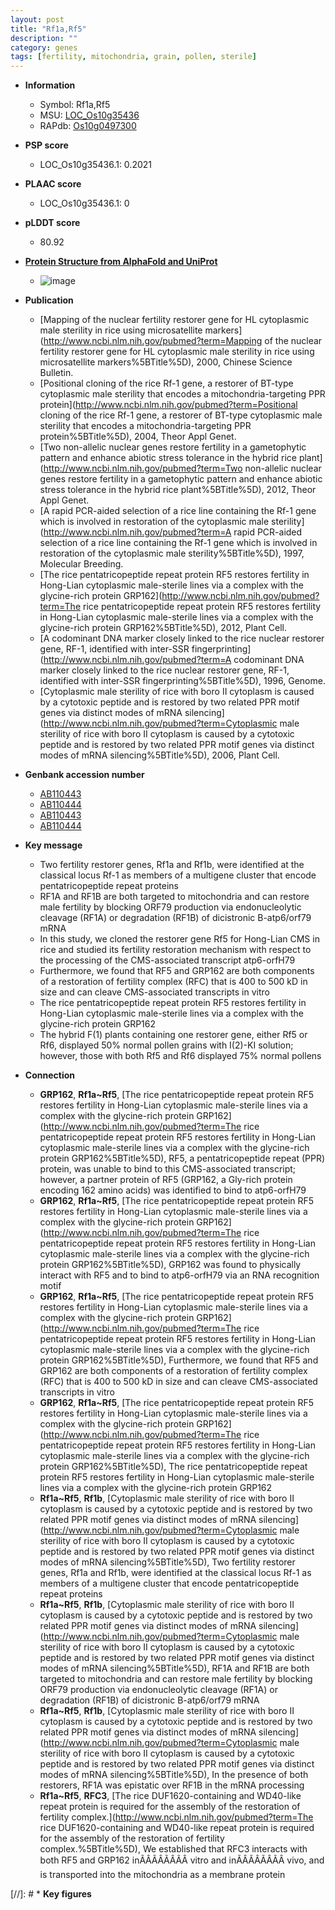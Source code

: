```yaml
---
layout: post
title: "Rf1a,Rf5"
description: ""
category: genes
tags: [fertility, mitochondria, grain, pollen, sterile]
---
```


* **Information**  
    + Symbol: Rf1a,Rf5  
    + MSU: [LOC_Os10g35436](http://rice.plantbiology.msu.edu/cgi-bin/ORF_infopage.cgi?orf=LOC_Os10g35436)  
    + RAPdb: [Os10g0497300](http://rapdb.dna.affrc.go.jp/viewer/gbrowse_details/irgsp1?name=Os10g0497300)  

* **PSP score**  
    + LOC_Os10g35436.1: 0.2021 

* **PLAAC score**  
    + LOC_Os10g35436.1: 0 

* **pLDDT score**
    + 80.92

* **[Protein Structure from AlphaFold and UniProt](https://www.uniprot.org/uniprotkb/Q109G7/entry#structure)**
    + ![image](https://ricepsp.github.io/images/Q1/AF-Q109G7-F1.png)

* **Publication**  
    + [Mapping of the nuclear fertility restorer gene for HL cytoplasmic male sterility in rice using microsatellite markers](http://www.ncbi.nlm.nih.gov/pubmed?term=Mapping of the nuclear fertility restorer gene for HL cytoplasmic male sterility in rice using microsatellite markers%5BTitle%5D), 2000, Chinese Science Bulletin.
    + [Positional cloning of the rice Rf-1 gene, a restorer of BT-type cytoplasmic male sterility that encodes a mitochondria-targeting PPR protein](http://www.ncbi.nlm.nih.gov/pubmed?term=Positional cloning of the rice Rf-1 gene, a restorer of BT-type cytoplasmic male sterility that encodes a mitochondria-targeting PPR protein%5BTitle%5D), 2004, Theor Appl Genet.
    + [Two non-allelic nuclear genes restore fertility in a gametophytic pattern and enhance abiotic stress tolerance in the hybrid rice plant](http://www.ncbi.nlm.nih.gov/pubmed?term=Two non-allelic nuclear genes restore fertility in a gametophytic pattern and enhance abiotic stress tolerance in the hybrid rice plant%5BTitle%5D), 2012, Theor Appl Genet.
    + [A rapid PCR-aided selection of a rice line containing the Rf-1 gene which is involved in restoration of the cytoplasmic male sterility](http://www.ncbi.nlm.nih.gov/pubmed?term=A rapid PCR-aided selection of a rice line containing the Rf-1 gene which is involved in restoration of the cytoplasmic male sterility%5BTitle%5D), 1997, Molecular Breeding.
    + [The rice pentatricopeptide repeat protein RF5 restores fertility in Hong-Lian cytoplasmic male-sterile lines via a complex with the glycine-rich protein GRP162](http://www.ncbi.nlm.nih.gov/pubmed?term=The rice pentatricopeptide repeat protein RF5 restores fertility in Hong-Lian cytoplasmic male-sterile lines via a complex with the glycine-rich protein GRP162%5BTitle%5D), 2012, Plant Cell.
    + [A codominant DNA marker closely linked to the rice nuclear restorer gene, RF-1, identified with inter-SSR fingerprinting](http://www.ncbi.nlm.nih.gov/pubmed?term=A codominant DNA marker closely linked to the rice nuclear restorer gene, RF-1, identified with inter-SSR fingerprinting%5BTitle%5D), 1996, Genome.
    + [Cytoplasmic male sterility of rice with boro II cytoplasm is caused by a cytotoxic peptide and is restored by two related PPR motif genes via distinct modes of mRNA silencing](http://www.ncbi.nlm.nih.gov/pubmed?term=Cytoplasmic male sterility of rice with boro II cytoplasm is caused by a cytotoxic peptide and is restored by two related PPR motif genes via distinct modes of mRNA silencing%5BTitle%5D), 2006, Plant Cell.

* **Genbank accession number**  
    + [AB110443](http://www.ncbi.nlm.nih.gov/nuccore/AB110443)
    + [AB110444](http://www.ncbi.nlm.nih.gov/nuccore/AB110444)
    + [AB110443](http://www.ncbi.nlm.nih.gov/nuccore/AB110443)
    + [AB110444](http://www.ncbi.nlm.nih.gov/nuccore/AB110444)

* **Key message**  
    + Two fertility restorer genes, Rf1a and Rf1b, were identified at the classical locus Rf-1 as members of a multigene cluster that encode pentatricopeptide repeat proteins
    + RF1A and RF1B are both targeted to mitochondria and can restore male fertility by blocking ORF79 production via endonucleolytic cleavage (RF1A) or degradation (RF1B) of dicistronic B-atp6/orf79 mRNA
    + In this study, we cloned the restorer gene Rf5 for Hong-Lian CMS in rice and studied its fertility restoration mechanism with respect to the processing of the CMS-associated transcript atp6-orfH79
    + Furthermore, we found that RF5 and GRP162 are both components of a restoration of fertility complex (RFC) that is 400 to 500 kD in size and can cleave CMS-associated transcripts in vitro
    + The rice pentatricopeptide repeat protein RF5 restores fertility in Hong-Lian cytoplasmic male-sterile lines via a complex with the glycine-rich protein GRP162
    + The hybrid F(1) plants containing one restorer gene, either Rf5 or Rf6, displayed 50% normal pollen grains with I(2)-KI solution; however, those with both Rf5 and Rf6 displayed 75% normal pollens

* **Connection**  
    + __GRP162__, __Rf1a~Rf5__, [The rice pentatricopeptide repeat protein RF5 restores fertility in Hong-Lian cytoplasmic male-sterile lines via a complex with the glycine-rich protein GRP162](http://www.ncbi.nlm.nih.gov/pubmed?term=The rice pentatricopeptide repeat protein RF5 restores fertility in Hong-Lian cytoplasmic male-sterile lines via a complex with the glycine-rich protein GRP162%5BTitle%5D), RF5, a pentatricopeptide repeat (PPR) protein, was unable to bind to this CMS-associated transcript; however, a partner protein of RF5 (GRP162, a Gly-rich protein encoding 162 amino acids) was identified to bind to atp6-orfH79
    + __GRP162__, __Rf1a~Rf5__, [The rice pentatricopeptide repeat protein RF5 restores fertility in Hong-Lian cytoplasmic male-sterile lines via a complex with the glycine-rich protein GRP162](http://www.ncbi.nlm.nih.gov/pubmed?term=The rice pentatricopeptide repeat protein RF5 restores fertility in Hong-Lian cytoplasmic male-sterile lines via a complex with the glycine-rich protein GRP162%5BTitle%5D), GRP162 was found to physically interact with RF5 and to bind to atp6-orfH79 via an RNA recognition motif
    + __GRP162__, __Rf1a~Rf5__, [The rice pentatricopeptide repeat protein RF5 restores fertility in Hong-Lian cytoplasmic male-sterile lines via a complex with the glycine-rich protein GRP162](http://www.ncbi.nlm.nih.gov/pubmed?term=The rice pentatricopeptide repeat protein RF5 restores fertility in Hong-Lian cytoplasmic male-sterile lines via a complex with the glycine-rich protein GRP162%5BTitle%5D), Furthermore, we found that RF5 and GRP162 are both components of a restoration of fertility complex (RFC) that is 400 to 500 kD in size and can cleave CMS-associated transcripts in vitro
    + __GRP162__, __Rf1a~Rf5__, [The rice pentatricopeptide repeat protein RF5 restores fertility in Hong-Lian cytoplasmic male-sterile lines via a complex with the glycine-rich protein GRP162](http://www.ncbi.nlm.nih.gov/pubmed?term=The rice pentatricopeptide repeat protein RF5 restores fertility in Hong-Lian cytoplasmic male-sterile lines via a complex with the glycine-rich protein GRP162%5BTitle%5D), The rice pentatricopeptide repeat protein RF5 restores fertility in Hong-Lian cytoplasmic male-sterile lines via a complex with the glycine-rich protein GRP162
    + __Rf1a~Rf5__, __Rf1b__, [Cytoplasmic male sterility of rice with boro II cytoplasm is caused by a cytotoxic peptide and is restored by two related PPR motif genes via distinct modes of mRNA silencing](http://www.ncbi.nlm.nih.gov/pubmed?term=Cytoplasmic male sterility of rice with boro II cytoplasm is caused by a cytotoxic peptide and is restored by two related PPR motif genes via distinct modes of mRNA silencing%5BTitle%5D), Two fertility restorer genes, Rf1a and Rf1b, were identified at the classical locus Rf-1 as members of a multigene cluster that encode pentatricopeptide repeat proteins
    + __Rf1a~Rf5__, __Rf1b__, [Cytoplasmic male sterility of rice with boro II cytoplasm is caused by a cytotoxic peptide and is restored by two related PPR motif genes via distinct modes of mRNA silencing](http://www.ncbi.nlm.nih.gov/pubmed?term=Cytoplasmic male sterility of rice with boro II cytoplasm is caused by a cytotoxic peptide and is restored by two related PPR motif genes via distinct modes of mRNA silencing%5BTitle%5D), RF1A and RF1B are both targeted to mitochondria and can restore male fertility by blocking ORF79 production via endonucleolytic cleavage (RF1A) or degradation (RF1B) of dicistronic B-atp6/orf79 mRNA
    + __Rf1a~Rf5__, __Rf1b__, [Cytoplasmic male sterility of rice with boro II cytoplasm is caused by a cytotoxic peptide and is restored by two related PPR motif genes via distinct modes of mRNA silencing](http://www.ncbi.nlm.nih.gov/pubmed?term=Cytoplasmic male sterility of rice with boro II cytoplasm is caused by a cytotoxic peptide and is restored by two related PPR motif genes via distinct modes of mRNA silencing%5BTitle%5D), In the presence of both restorers, RF1A was epistatic over RF1B in the mRNA processing
    + __Rf1a~Rf5__, __RFC3__, [The rice DUF1620-containing and WD40-like repeat protein is required for the assembly of the restoration of fertility complex.](http://www.ncbi.nlm.nih.gov/pubmed?term=The rice DUF1620-containing and WD40-like repeat protein is required for the assembly of the restoration of fertility complex.%5BTitle%5D), We established that RFC3 interacts with both RF5 and GRP162 inÃÂÃÂÃÂÃÂ vitro and inÃÂÃÂÃÂÃÂ vivo, and is transported into the mitochondria as a membrane protein

[//]: # * **Key figures**  


